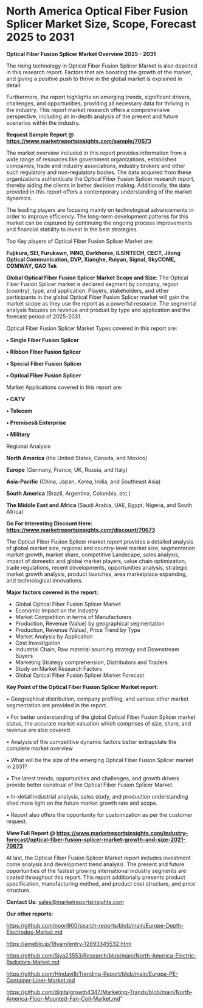 # North America Optical Fiber Fusion Splicer Market Size, Scope, Forecast 2025 to 2031

<Strong> Optical Fiber Fusion Splicer Market Overview 2025 - 2031</strong>

The rising technology in Optical Fiber Fusion Splicer Market is also depicted in this research report. Factors that are boosting the growth of the market, and giving a positive push to thrive in the global market is explained in detail.

Furthermore, the report highlights on emerging trends, significant drivers, challenges, and opportunities, providing all necessary data for thriving in the industry. This report market research offers a comprehensive perspective, including an in-depth analysis of the present and future scenarios within the industry.

<strong>Request Sample Report @ <a href=https://www.marketreportsinsights.com/sample/70673>https://www.marketreportsinsights.com/sample/70673</a></strong>

The market overview included in this report provides information from a wide range of resources like government organizations, established companies, trade and industry associations, industry brokers and other such regulatory and non-regulatory bodies. The data acquired from these organizations authenticate the Optical Fiber Fusion Splicer research report, thereby aiding the clients in better decision making. Additionally, the data provided in this report offers a contemporary understanding of the market dynamics.

The leading players are focusing mainly on technological advancements in order to improve efficiency. The long-term development patterns for this market can be captured by continuing the ongoing process improvements and financial stability to invest in the best strategies.

Top Key players of Optical Fiber Fusion Splicer Market are:

<strong>Fujikura, SEI, Furukawn, INNO, Darkhorse, ILSINTECH, CECT, Jilong Optical Communication, DVP, Xianghe, Ruiyan, Signal, SkyCOME, COMWAY, GAO Tek</strong>

<strong><b>Global Optical Fiber Fusion Splicer Market Scope and Size:</b></strong>
The Optical Fiber Fusion Splicer market is declared segment by company, region (country), type, and application. Players, stakeholders, and other participants in the global Optical Fiber Fusion Splicer market will gain the market scope as they use the report as a powerful resource. The segmental analysis focuses on revenue and product by type and application and the forecast period of 2025-2031.

Optical Fiber Fusion Splicer Market Types covered in this report are:

<strong>• Single Fiber Fusion Splicer

• Ribbon Fiber Fusion Splicer

• Special Fiber Fusion Splicer

• Optical Fiber Fusion Splicer</strong>

Market Applications covered in this report are:

<strong>• CATV

• Telecom

• Premises& Enterprise

• Military</strong> 

Regional Analysis

<strong>North America</strong> (the United States, Canada, and Mexico)

<strong>Europe</strong> (Germany, France, UK, Russia, and Italy)

<strong>Asia-Pacific</strong> (China, Japan, Korea, India, and Southeast Asia)

<strong>South America</strong> (Brazil, Argentina, Colombia, etc.)

<strong>The Middle East and Africa</strong> (Saudi Arabia, UAE, Egypt, Nigeria, and South Africa)

<strong>Go For Interesting Discount Here: <a href=https://www.marketreportsinsights.com/discount/70673>https://www.marketreportsinsights.com/discount/70673</a></strong>

The Optical Fiber Fusion Splicer market report provides a detailed analysis of global market size, regional and country-level market size, segmentation market growth, market share, competitive Landscape, sales analysis, impact of domestic and global market players, value chain optimization, trade regulations, recent developments, opportunities analysis, strategic market growth analysis, product launches, area marketplace expanding, and technological innovations.

<strong><b>Major factors covered in the report:</b></strong>
<ul>
  <li>Global Optical Fiber Fusion Splicer Market </li>
  <li>Economic Impact on the Industry</li>
  <li>Market Competition in terms of Manufacturers</li>
  <li>Production, Revenue (Value) by geographical segmentation</li>
  <li>Production, Revenue (Value), Price Trend by Type</li>
  <li>Market Analysis by Application</li>
  <li>Cost Investigation</li>
  <li>Industrial Chain, Raw material sourcing strategy and Downstream Buyers</li>
  <li>Marketing Strategy comprehension, Distributors and Traders</li>
  <li>Study on Market Research Factors</li>
  <li>Global Optical Fiber Fusion Splicer Market Forecast</li>
</ul>

<strong><b>Key Point of the Optical Fiber Fusion Splicer Market report:</b></strong>

• Geographical distribution, company profiling, and various other market segmentation are provided in the report.

• For better understanding of the global Optical Fiber Fusion Splicer market status, the accurate market valuation which comprises of size, share, and revenue are also covered.

• Analysis of the competitive dynamic factors better extrapolate the complete market overview

• What will be the size of the emerging Optical Fiber Fusion Splicer market in 2031?

• The latest trends, opportunities and challenges, and growth drivers provide better construal of the Optical Fiber Fusion Splicer Market.

• In-detail industrial analysis, sales study, and production understanding shed more light on the future market growth rate and scope.

• Report also offers the opportunity for customization as per the customer request.

<strong><b>View Full Report @ <a href=https://www.marketreportsinsights.com/industry-forecast/optical-fiber-fusion-splicer-market-growth-and-size-2021-70673>https://www.marketreportsinsights.com/industry-forecast/optical-fiber-fusion-splicer-market-growth-and-size-2021-70673</a></b></strong>


At last, the Optical Fiber Fusion Splicer Market report includes investment come analysis and development trend analysis. The present and future opportunities of the fastest growing international industry segments are coated throughout this report. This report additionally presents product specification, manufacturing method, and product cost structure, and price structure.

<strong>Contact Us:</strong>
sales@marketreportsinsights.com

<strong>Our other reports:</strong>

<a href=https://github.com/noori900/search-reports/blob/main/Europe-Depth-Electrodes-Market.md>https://github.com/noori900/search-reports/blob/main/Europe-Depth-Electrodes-Market.md</a>

<a href=https://ameblo.jp/18yam/entry-12893345532.html>https://ameblo.jp/18yam/entry-12893345532.html</a>

<a href=https://github.com/Siya23553/Research/blob/main/North-America-Electric-Radiators-Market.md>https://github.com/Siya23553/Research/blob/main/North-America-Electric-Radiators-Market.md</a>

<a href=https://github.com/Hindavi8/Trending-Report/blob/main/Europe-PE-Container-Liner-Market.md>https://github.com/Hindavi8/Trending-Report/blob/main/Europe-PE-Container-Liner-Market.md</a>

<a href=https://github.com/digitalgrowth4347/Marketing-Trands/blob/main/North-America-Floor-Mounted-Fan-Coil-Market.md>https://github.com/digitalgrowth4347/Marketing-Trands/blob/main/North-America-Floor-Mounted-Fan-Coil-Market.md</a>"

